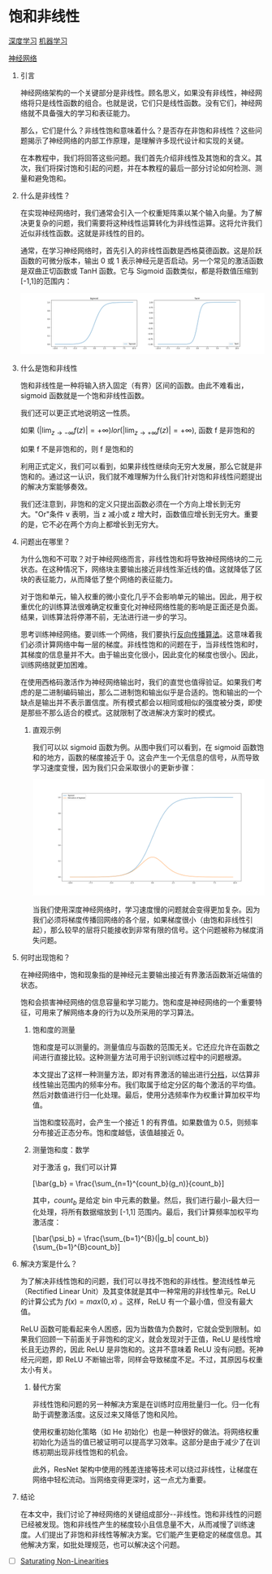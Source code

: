 # 饱和非线性

[深度学习](https://www.baeldung.com/cs/category/ai/deep-learning) [机器学习](https://www.baeldung.com/cs/category/ai/ml)

[神经网络](https://www.baeldung.com/cs/tag/neural-networks)

1. 引言

    神经网络架构的一个关键部分是非线性。顾名思义，如果没有非线性，神经网络将只是线性函数的组合。也就是说，它们只是线性函数。没有它们，神经网络就不具备强大的学习和表征能力。

    那么，它们是什么？非线性饱和意味着什么？是否存在非饱和非线性？这些问题揭示了神经网络的内部工作原理，是理解许多现代设计和实现的关键。

    在本教程中，我们将回答这些问题。我们首先介绍非线性及其饱和的含义。其次，我们将探讨饱和引起的问题，并在本教程的最后一部分讨论如何检测、测量和避免饱和。

2. 什么是非线性？

    在实现神经网络时，我们通常会引入一个权重矩阵乘以某个输入向量。为了解决更复杂的问题，我们需要将这种线性运算转化为非线性运算。这将允许我们近似非线性函数。这就是非线性的目的。

    通常，在学习神经网络时，首先引入的非线性函数是西格莫德函数。这是阶跃函数的可微分版本，输出 0 或 1 表示神经元是否启动。另一个常见的激活函数是双曲正切函数或 TanH 函数。它与 Sigmoid 函数类似，都是将数值压缩到[-1,1]的范围内：

    ![两幅图](pic/sigmoid_tanh.png)

3. 什么是饱和非线性

    饱和非线性是一种将输入挤入固定（有界）区间的函数。由此不难看出，sigmoid 函数就是一个饱和非线性函数。

    我们还可以更正式地说明这一性质。

    如果 $(|\lim_{z\rightarrow -\infty}f(z)|=+\infty) lor (|\lim_{z\rightarrow +\infty}f(z)|=+\infty)$, 函数 f 是非饱和的

    如果 f 不是非饱和的，则 f 是饱和的

    利用正式定义，我们可以看到，如果非线性继续向无穷大发展，那么它就是非饱和的。通过这一认识，我们就不难理解为什么我们针对饱和非线性问题提出的解决方案能够奏效。

    我们还注意到，非饱和的定义只提出函数必须在一个方向上增长到无穷大。"Or"条件 v 表明，当 z 减小或 z 增大时，函数值应增长到无穷大。重要的是，它不必在两个方向上都增长到无穷大。

4. 问题出在哪里？

    为什么饱和不可取？对于神经网络而言，非线性饱和将导致神经网络块的二元状态。在这种情况下，网络块主要输出接近非线性渐近线的值。这就降低了区块的表征能力，从而降低了整个网络的表征能力。

    对于饱和单元，输入权重的微小变化几乎不会影响单元的输出。因此，用于权重优化的训练算法很难确定权重变化对神经网络性能的影响是正面还是负面。结果，训练算法将停滞不前，无法进行进一步的学习。

    思考训练神经网络。要训练一个网络，我们要执行[反向传播算法](https://www.baeldung.com/cs/neural-networks-backprop-vs-feedforward)。这意味着我们必须计算网络中每一层的梯度。非线性饱和的问题在于，当非线性饱和时，其梯度的信息量并不大。由于输出变化很小，因此变化的梯度也很小。因此，训练网络就更加困难。

    在使用西格码激活作为神经网络输出时，我们的直觉也值得验证。如果我们考虑的是二进制编码输出，那么二进制饱和输出似乎是合适的。饱和输出的一个缺点是输出并不表示置信度。所有模式都会以相同或相似的强度被分类，即使是那些不那么适合的模式。这就限制了改进解决方案时的模式。

    1. 直观示例

        我们可以以 sigmoid 函数为例。从图中我们可以看到，在 sigmoid 函数饱和的地方，函数的梯度接近于 0。这会产生一个无信息的信号，从而导致学习速度变慢，因为我们只会采取很小的更新步骤：

        ![图中显示了 sigmoid s 曲线及其正态导数](pic/sigmoid_and_derivative.webp)

        当我们使用深度神经网络时，学习速度慢的问题就会变得更加复杂。因为我们必须将梯度传播回网络的各个层，如果梯度很小（由饱和非线性引起），那么较早的层将只能接收到非常有限的信号。这个问题被称为梯度消失问题。

5. 何时出现饱和？

    在神经网络中，饱和现象指的是神经元主要输出接近有界激活函数渐近端值的状态。

    饱和会损害神经网络的信息容量和学习能力。饱和度是神经网络的一个重要特征，可用来了解网络本身的行为以及所采用的学习算法。

    1. 饱和度的测量

        饱和度是可以测量的。测量值应与函数的范围无关。它还应允许在函数之间进行直接比较。这种测量方法可用于识别训练过程中的问题根源。

        本文提出了这样一种测量方法，即对有界激活的输出进行[分档](https://ieeexplore.ieee.org/document/7376778)，以估算非线性输出范围内的频率分布。我们取属于给定分区的每个激活的平均值。然后对数值进行归一化处理。最后，使用分选频率作为权重计算加权平均值。

        当饱和度较高时，会产生一个接近 1 的有界值。如果数值为 0.5，则频率分布接近正态分布。饱和度越低，该值越接近 0。

    2. 测量饱和度：数学

        对于激活 g，我们可以计算

        \[\bar{g_b} = \frac{\sum_{n=1}^{count_b}(g_n)}{count_b}\]

        其中，$count_b$ 是给定 bin 中元素的数量。然后，我们进行最小-最大归一化处理，将所有数据缩放到 [-1,1] 范围内。最后，我们计算频率加权平均激活度：

        \[\bar{\psi_b} = \frac{\sum_{b=1}^{B}(|g_b| count_b)}{\sum_{b=1}^{B}count_b}\]

6. 解决方案是什么？

    为了解决非线性饱和的问题，我们可以寻找不饱和的非线性。整流线性单元（Rectified Linear Unit）及其变体就是其中一种常用的非线性单元。ReLU 的计算公式为 $f(x) = max(0,x)$ 。这样，ReLU 有一个最小值，但没有最大值。

    ReLU 函数可能看起来令人困惑，因为当数值为负数时，它就会受到限制。如果我们回顾一下前面关于非饱和的定义，就会发现对于正值，ReLU 是线性增长且无边界的，因此 ReLU 是非饱和的。这并不意味着 ReLU 没有问题。死神经元问题，即 ReLU 不断输出零，同样会导致梯度不足。不过，其原因与权重太小有关。

    1. 替代方案

        非线性饱和问题的另一种解决方案是在训练时应用批量归一化。归一化有助于调整激活度。这反过来又降低了饱和风险。

        使用权重初始化策略（如 He 初始化）也是一种很好的做法。将网络权重初始化为适当的值已被证明可以提高学习效率。这部分是由于减少了在训练初期出现非线性饱和的机会。

        此外，ResNet 架构中使用的残差连接等技术可以绕过非线性，让梯度在网络中轻松流动。当网络变得更深时，这一点尤为重要。

7. 结论

    在本文中，我们讨论了神经网络的关键组成部分--非线性。饱和非线性的问题已经被发现。饱和非线性产生的梯度较小且信息量不大，从而减慢了训练速度。人们提出了非饱和非线性等解决方案。它们能产生更稳定的梯度信息。其他解决方案，如批处理规范，也可以解决这个问题。

- [ ] [Saturating Non-Linearities](https://www.baeldung.com/cs/saturating-non-linearities)
